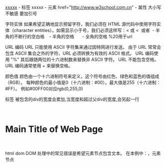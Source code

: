 
<a href="http://www.w3school.com.cn">xxxxx</a>
<a></a> - 标签
xxxxx - 元素
href="http://www.w3school.com.cn" - 属性 大小写不敏感 要加引号

字符实体
如果希望正确地显示预留字符，我们必须在 HTML 源代码中使用字符实体（character entities）。如需显示小于号，我们必须这样写：&lt; 或 &#60;
&nbsp;或者&#160; - 半角的不断行的空白格
&ensp; - 半角的空格
&emsp;  - 全角的空格
%20用于url


URL 编码
URL 只能使用 ASCII 字符集来通过因特网进行发送。
由于 URL 常常会包含 ASCII 集合之外的字符，URL 必须转换为有效的 ASCII 格式。
URL 编码使用 "%" 其后跟随两位的十六进制数来替换非 ASCII 字符。
URL 不能包含空格。URL 编码通常使用 + 来替换空格。


颜色值
颜色由一个十六进制符号来定义，这个符号由红色、绿色和蓝色的值组成（RGB）。
每种颜色的最小值是0（十六进制：#00）。最大值是255（十六进制：#FF）。
例如#00FF00对应rgb(0,255,0)


标签
被包含的div的宽度会累加,当宽度和超过父div的宽度,会另起一行

<div id="header">     <h1>Main Title of Web Page</h1> </div>

<style type="text/css">     div#container{width:500px}     div#header {background-color:#99bbbb;}     div#menu {background-color:#ffff99; height:200px; width:100px; float:left;}     div#content {background-color:#EEEEEE; height:200px; width:400px; float:left;}     div#footer {background-color:#99bbbb; clear:both; text-align:center;}     h1 {margin-bottom:0;}     h2 {margin-bottom:0; font-size:14px;}     ul {margin:0;}     li {list-style:none;} </style>


html dom
DOM 处理中的常见错误是希望元素节点包含文本。
在本例中：<title>DOM 教程</title>，元素节点 <title>，包含值为 "DOM 教程" 的文本节点。
可通过节点的 innerHTML 属性来访问文本节点的值。
